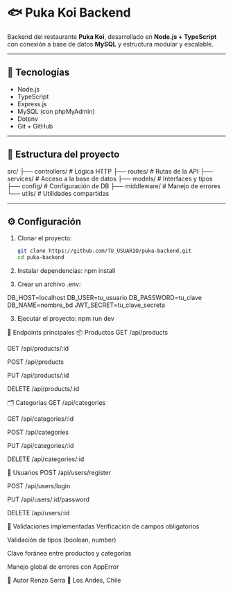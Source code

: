 # 🐟 Puka Koi Backend

Backend del restaurante **Puka Koi**, desarrollado en **Node.js + TypeScript** con conexión a base de datos **MySQL** y estructura modular y escalable.

---

## 🚀 Tecnologías

- Node.js
- TypeScript
- Express.js
- MySQL (con phpMyAdmin)
- Dotenv
- Git + GitHub

---

## 📁 Estructura del proyecto

src/
├── controllers/ # Lógica HTTP
├── routes/ # Rutas de la API
├── services/ # Acceso a la base de datos
├── models/ # Interfaces y tipos
├── config/ # Configuración de DB
├── middleware/ # Manejo de errores
└── utils/ # Utilidades compartidas


---

## ⚙️ Configuración

1. Clonar el proyecto:
   ```bash
   git clone https://github.com/TU_USUARIO/puka-backend.git
   cd puka-backend


2. Instalar dependencias:
npm install

3. Crear un archivo .env:

DB_HOST=localhost
DB_USER=tu_usuario
DB_PASSWORD=tu_clave
DB_NAME=nombre_bd
JWT_SECRET=tu_clave_secreta

3. Ejecutar el proyecto:
npm run dev


🧪 Endpoints principales
📦 Productos
GET /api/products

GET /api/products/:id

POST /api/products

PUT /api/products/:id

DELETE /api/products/:id

🗂 Categorías
GET /api/categories

GET /api/categories/:id

POST /api/categories

PUT /api/categories/:id

DELETE /api/categories/:id

👤 Usuarios
POST /api/users/register

POST /api/users/login

PUT /api/users/:id/password

DELETE /api/users/:id

🔐 Validaciones implementadas
Verificación de campos obligatorios

Validación de tipos (boolean, number)

Clave foránea entre productos y categorías

Manejo global de errores con AppError

📝 Autor
Renzo Serra
📍 Los Andes, Chile
